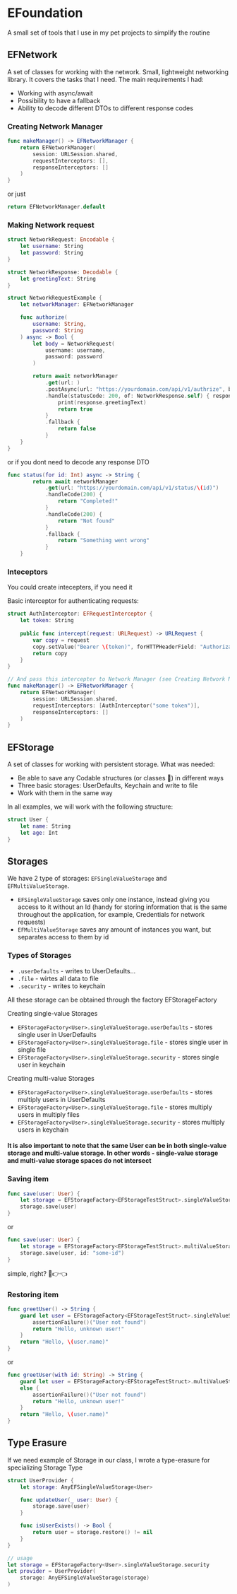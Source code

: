 # EFoundation

A small set of tools that I use in my pet projects to simplify the routine

## EFNetwork
A set of classes for working with the network. Small, lightweight networking library. It covers the tasks that I need. The main requirements I had:
- Working with async/await
- Possibility to have a fallback
- Ability to decode different DTOs to different response codes
  
### Creating Network Manager

```swift
func makeManager() -> EFNetworkManager {
    return EFNetworkManager(
        session: URLSession.shared,
        requestInterceptors: [],
        responseInterceptors: []
    )
}
```
or just

```swift
return EFNetworkManager.default
```

### Making Network request
```swift
struct NetworkRequest: Encodable {
    let username: String
    let password: String
}

struct NetworkResponse: Decodable {
    let greetingText: String
}

struct NetworkRequestExample {
    let networkManager: EFNetworkManager

    func authorize(
        username: String,
        password: String
    ) async -> Bool {
        let body = NetworkRequest(
            username: username,
            password: password
        )

        return await networkManager
            .get(url: )
            .postAsync(url: "https://yourdomain.com/api/v1/authrize", body: body)
            .handle(statusCode: 200, of: NetworkResponse.self) { response in
                print(response.greetingText)
                return true
            }
            .fallback {
                return false
            }
    }
}
```

or if you dont need to decode any response DTO

```swift
func status(for id: Int) async -> String {
        return await networkManager
            .get(url: "https://yourdomain.com/api/v1/status/\(id)")
            .handleCode(200) {
                return "Completed!"
            }
            .handleCode(200) {
                return "Not found"
            }
            .fallback {
                return "Something went wrong"
            }
    }
```

### Inteceptors

You could create intecepters, if you need it

Basic interceptor for authenticating requests:

```swift
struct AuthInterceptor: EFRequestInterceptor {
    let token: String
    
    public func intercept(request: URLRequest) -> URLRequest {
        var copy = request
        copy.setValue("Bearer \(token)", forHTTPHeaderField: "Authorization")
        return copy
    }
}

// And pass this intercepter to Network Manager (see Creating Network Manager)
func makeManager() -> EFNetworkManager {
    return EFNetworkManager(
        session: URLSession.shared,
        requestInterceptors: [AuthInterceptor("some token")],
        responseInterceptors: []
    )
}
```

## EFStorage

A set of classes for working with persistent storage. What was needed:
- Be able to save any Codable structures (or classes 🤔) in different ways
- Three basic storages: UserDefaults, Keychain and write to file
- Work with them in the same way

In all examples, we will work with the following structure:
```swift
struct User {
    let name: String
    let age: Int
}
```

## Storages

We have 2 type of storages: `EFSingleValueStorage` and `EFMultiValueStorage`.
- `EFSingleValueStorage` saves only one instance, instead giving you access to it without an Id (handy for storing information that is the same throughout the application, for example, Credentials for network requests)
- `EFMultiValueStorage` saves any amount of instances you want, but separates access to them by id

### Types of Storages
- `.userDefaults` - writes to UserDefaults...
- `.file` - wirtes all data to file
- `.security` - writes to keychain

All these storage can be obtained through the factory EFStorageFactory

Creating single-value Storages
- `EFStorageFactory<User>.singleValueStorage.userDefaults` - stores single user in UserDefaults
- `EFStorageFactory<User>.singleValueStorage.file` - stores single user in single file
- `EFStorageFactory<User>.singleValueStorage.security` - stores single user in keychain

Creating multi-value Storages
- `EFStorageFactory<User>.singleValueStorage.userDefaults` - stores multiply users in UserDefaults
- `EFStorageFactory<User>.singleValueStorage.file` - stores multiply users in multiply files
- `EFStorageFactory<User>.singleValueStorage.security` - stores multiply users in keychain

#### It is also important to note that the same User can be in both single-value storage and multi-value storage. In other words - single-value storage and multi-value storage spaces do not intersect
  
### Saving item
```swift
func save(user: User) {
    let storage = EFStorageFactory<EFStorageTestStruct>.singleValueStorage.file
    storage.save(user)
}
```
or
```swift
func save(user: User) {
    let storage = EFStorageFactory<EFStorageTestStruct>.multiValueStorage.file
    storage.save(user, id: "some-id")
}
```
simple, right? 🥺👉👈

### Restoring item
```swift
func greetUser() -> String {
    guard let user = EFStorageFactory<EFStorageTestStruct>.singleValueStorage.file.restore() else {
        assertionFailure()("User not found")
        return "Hello, unknown user!"
    }
    return "Hello, \(user.name)"
}
```
or
```swift
func greetUser(with id: String) -> String {
    guard let user = EFStorageFactory<EFStorageTestStruct>.multiValueStorage.file.restore(id: id)
    else {
        assertionFailure()("User not found")
        return "Hello, unknown user!"
    }
    return "Hello, \(user.name)"
}
```

## Type Erasure

If we need example of Storage in our class, I wrote a type-erasure for specializing Storage Type

```swift
struct UserProvider {
    let storage: AnyEFSingleValueStorage<User>

    func updateUser(_ user: User) {
        storage.save(user)
    }

    func isUserExists() -> Bool {
        return user = storage.restore() != nil
    }
}

// usage
let storage = EFStorageFactory<User>.singleValueStorage.security
let provider = UserProvider(
    storage: AnyEFSingleValueStorage(storage)
)
```
